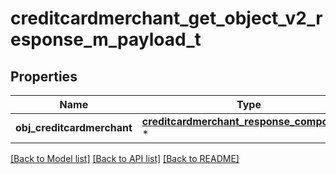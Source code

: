 # creditcardmerchant_get_object_v2_response_m_payload_t

## Properties
Name | Type | Description | Notes
------------ | ------------- | ------------- | -------------
**obj_creditcardmerchant** | [**creditcardmerchant_response_compound_t**](creditcardmerchant_response_compound.md) \* |  | 

[[Back to Model list]](../README.md#documentation-for-models) [[Back to API list]](../README.md#documentation-for-api-endpoints) [[Back to README]](../README.md)


